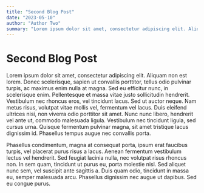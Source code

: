 ```yaml
---
title: "Second Blog Post"
date: "2023-05-10"
author: "Author Two"
summary: "Lorem ipsum dolor sit amet, consectetur adipiscing elit. Aliquam non est lorem. Donec scelerisque,..."
---
```


# Second Blog Post

Lorem ipsum dolor sit amet, consectetur adipiscing elit. Aliquam non est lorem. Donec scelerisque, sapien ut convallis porttitor, tellus odio pulvinar turpis, ac maximus enim nulla at magna. Sed eu efficitur nunc, in scelerisque enim. Pellentesque et massa vitae justo sollicitudin hendrerit. Vestibulum nec rhoncus eros, vel tincidunt lacus. Sed ut auctor neque. Nam metus risus, volutpat vitae mollis vel, fermentum vel lacus. Duis eleifend ultrices nisi, non viverra odio porttitor sit amet. Nunc nunc libero, hendrerit vel ante ut, commodo malesuada ligula. Vestibulum nec tincidunt ligula, sed cursus urna. Quisque fermentum pulvinar magna, sit amet tristique lacus dignissim id. Phasellus tempus augue nec convallis porta.

Phasellus condimentum, magna at consequat porta, ipsum erat faucibus turpis, vel placerat purus risus a lacus. Aenean fermentum vestibulum lectus vel hendrerit. Sed feugiat lacinia nulla, nec volutpat risus rhoncus non. In sem quam, tincidunt ut purus eu, porta molestie nisl. Sed aliquet nunc sem, vel suscipit ante sagittis a. Duis quam odio, tincidunt in massa eu, semper malesuada arcu. Phasellus dignissim nec augue ut dapibus. Sed eu congue purus.
